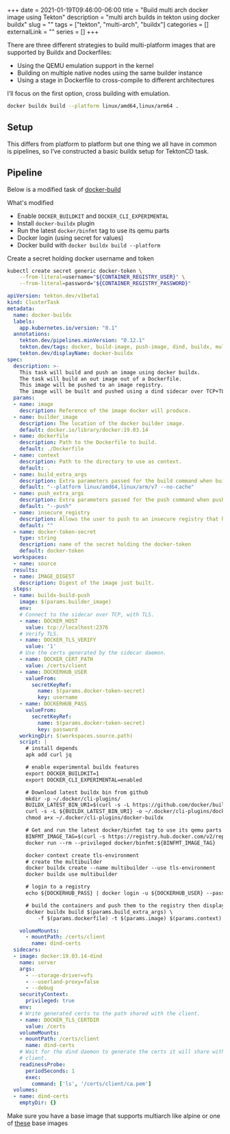 +++ 
date = 2021-01-19T09:46:00-06:00
title = "Build multi arch docker image using Tekton"
description = "multi arch builds in tekton using docker buildx"
slug = "" 
tags = ["tekton", "multi-arch", "buildx"]
categories = []
externalLink = ""
series = []
+++

There are three different strategies to build multi-platform images that are supported by Buildx and Dockerfiles:
- Using the QEMU emulation support in the kernel
- Building on multiple native nodes using the same builder instance
- Using a stage in Dockerfile to cross-compile to different architectures

I’ll focus on the first option, cross building with emulation.

```bash
docker buildx build --platform linux/amd64,linux/arm64 .
```

## Setup

This differs from platform to platform but one thing we all have in common is pipelines, so I’ve constructed a basic buildx setup for TektonCD task. 

## Pipeline

Below is a modified task of [docker-build](https://github.com/tektoncd/catalog/blob/master/task/docker-build/0.1/docker-build.yaml)

What's modified

- Enable `DOCKER_BUILDKIT` and `DOCKER_CLI_EXPERIMENTAL`
- Install `docker-buildx` plugin
- Run the latest `docker/binfmt` tag to use its qemu parts
- Docker login (using secret for values)
- Docker build with `docker buildx build --platform`

Create a secret holding docker username and token

```bash
kubectl create secret generic docker-token \
    --from-literal=username="${CONTAINER_REGISTRY_USER}" \
    --from-literal=password="${CONTAINER_REGISTRY_PASSWORD}"
```

```yaml
apiVersion: tekton.dev/v1beta1
kind: ClusterTask
metadata:
  name: docker-buildx
  labels:
    app.kubernetes.io/version: "0.1"
  annotations:
    tekton.dev/pipelines.minVersion: "0.12.1"
    tekton.dev/tags: docker, build-image, push-image, dind, buildx, multi-arch
    tekton.dev/displayName: docker-buildx
spec:
  description: >-
    This task will build and push an image using docker buildx.
    The task will build an out image out of a Dockerfile.
    This image will be pushed to an image registry.
    The image will be built and pushed using a dind sidecar over TCP+TLS.
  params:
  - name: image
    description: Reference of the image docker will produce.
  - name: builder_image
    description: The location of the docker builder image.
    default: docker.io/library/docker:19.03.14
  - name: dockerfile
    description: Path to the Dockerfile to build.
    default: ./Dockerfile
  - name: context
    description: Path to the directory to use as context.
    default: .
  - name: build_extra_args
    description: Extra parameters passed for the build command when building images.
    default: "--platform linux/amd64,linux/arm/v7 --no-cache"
  - name: push_extra_args
    description: Extra parameters passed for the push command when pushing images.
    default: "--push"
  - name: insecure_registry
    description: Allows the user to push to an insecure registry that has been specified
    default: ""
  - name: docker-token-secret
    type: string
    description: name of the secret holding the docker-token
    default: docker-token
  workspaces:
  - name: source
  results:
  - name: IMAGE_DIGEST
    description: Digest of the image just built.
  steps:
  - name: buildx-build-push
    image: $(params.builder_image)
    env:
    # Connect to the sidecar over TCP, with TLS.
    - name: DOCKER_HOST
      value: tcp://localhost:2376
    # Verify TLS.
    - name: DOCKER_TLS_VERIFY
      value: '1'
    # Use the certs generated by the sidecar daemon.
    - name: DOCKER_CERT_PATH
      value: /certs/client
    - name: DOCKERHUB_USER
      valueFrom:
        secretKeyRef:
          name: $(params.docker-token-secret)
          key: username
    - name: DOCKERHUB_PASS
      valueFrom:
        secretKeyRef:
          name: $(params.docker-token-secret)
          key: password
    workingDir: $(workspaces.source.path)
    script: |
      # install depends
      apk add curl jq

      # enable experimental buildx features
      export DOCKER_BUILDKIT=1
      export DOCKER_CLI_EXPERIMENTAL=enabled

      # Download latest buildx bin from github
      mkdir -p ~/.docker/cli-plugins/
      BUILDX_LATEST_BIN_URI=$(curl -s -L https://github.com/docker/buildx/releases/latest | grep 'linux-amd64' | grep 'href' | sed 's/.*href="/https:\/\/github.com/g; s/amd64".*/amd64/g')
      curl -s -L ${BUILDX_LATEST_BIN_URI} -o ~/.docker/cli-plugins/docker-buildx
      chmod a+x ~/.docker/cli-plugins/docker-buildx

      # Get and run the latest docker/binfmt tag to use its qemu parts
      BINFMT_IMAGE_TAG=$(curl -s https://registry.hub.docker.com/v2/repositories/docker/binfmt/tags | jq '.results | sort_by(.last_updated)[-1].name' -r)
      docker run --rm --privileged docker/binfmt:${BINFMT_IMAGE_TAG}

      docker context create tls-environment
      # create the multibuilder
      docker buildx create --name multibuilder --use tls-environment
      docker buildx use multibuilder

      # login to a registry
      echo ${DOCKERHUB_PASS} | docker login -u ${DOCKERHUB_USER} --password-stdin

      # build the containers and push them to the registry then display the images
      docker buildx build $(params.build_extra_args) \
          -f $(params.dockerfile) -t $(params.image) $(params.context) $(params.push_extra_args)

    volumeMounts:
      - mountPath: /certs/client
        name: dind-certs
  sidecars:
  - image: docker:19.03.14-dind
    name: server
    args:
      - --storage-driver=vfs
      - --userland-proxy=false
      - --debug
    securityContext:
      privileged: true
    env:
    # Write generated certs to the path shared with the client.
    - name: DOCKER_TLS_CERTDIR
      value: /certs
    volumeMounts:
    - mountPath: /certs/client
      name: dind-certs
    # Wait for the dind daemon to generate the certs it will share with the
    # client.
    readinessProbe:
      periodSeconds: 1
      exec:
        command: ['ls', '/certs/client/ca.pem']
  volumes:
  - name: dind-certs
    emptyDir: {}
```

Make sure you have a base image that supports multiarch like alpine or one of [these](https://hub.docker.com/search?category=base&source=verified&type=image&architecture=arm%2Carm64%2Camd64) base images